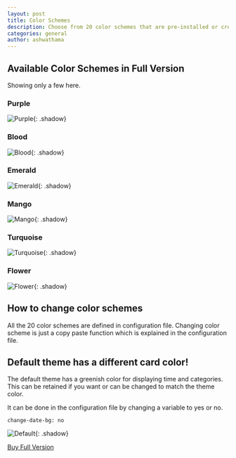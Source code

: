```yaml
---
layout: post
title: Color Schemes
description: Choose from 20 color schemes that are pre-installed or create a scheme yourself! This will allow you to tweak the website to completely match your style.
categories: general
author: ashwathama
---
```


## Available Color Schemes in Full Version
Showing only a few here.

### Purple
![Purple](../images/Purple.png){: .shadow}



### Blood
![Blood](../images/Blood.png){: .shadow}



### Emerald
![Emerald](../images/Emerald.png){: .shadow}



### Mango
![Mango](../images/Mango.png){: .shadow}

### Turquoise
![Turquoise](../images/Turquoise.png){: .shadow}


### Flower
![Flower](../images/Flower.png){: .shadow}


## How to change color schemes
All the 20 color schemes are defined in configuration file. Changing color scheme is just a copy paste function which is explained in the configuration file.

## Default theme has a different card color!
The default theme has a greenish color for displaying time and categories. This can be retained if you want or can be changed to match the theme color.

It can be done in the configuration file by changing a variable to yes or no.

```
change-date-bg: no
```

![Default](../images/Default.png){: .shadow}

[Buy Full Version](../about/)


<style>.shadow{
    box-shadow: 2px 2px 5px #aaa;
    border-radius: 0;
    margin-bottom: 3em;
}</style>